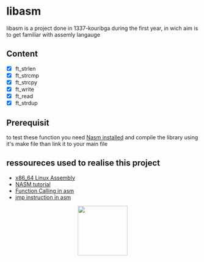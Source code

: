# libasm
libasm is a project done in 1337-kouribga during the first year,
in wich aim is to get familiar with assemly langauge

## Content
- [x] ft_strlen
- [x] ft_strcmp
- [x] ft_strcpy
- [x] ft_write
- [x] ft_read
- [x] ft_strdup

## Prerequisit
to test these function you need [Nasm installed](https://www.nasm.us/) and compile the library using
it's make file than link it to your main file

## ressoureces used to realise this project
* [x86_64 Linux Assembly](https://www.youtube.com/watch?v=VQAKkuLL31g)
* [NASM tutorial](https://cs.lmu.edu/~ray/notes/nasmtutorial/)
* [Function Calling in asm](https://www.cs.uaf.edu/2015/fall/cs301/lecture/09_14_call.html)
* [jmp instruction in asm](https://www.cs.uaf.edu/2015/fall/cs301/lecture/09_11_loops.html)

<p align="center">
    <img src="https://i.imgur.com/jm1e5Hk.jpg" height="130">
</p>
